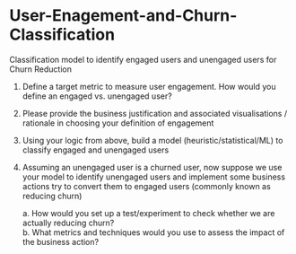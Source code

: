 # User-Enagement-and-Churn-Classification
Classification model to identify engaged users and unengaged users for Churn Reduction

1. Define a target metric to measure user engagement. How would you define an engaged  vs. unengaged user? 

2. Please provide the business justification and associated visualisations / rationale  in choosing your definition of engagement  

3. Using your logic from above, build a model (heuristic/statistical/ML) to classify engaged and unengaged users  

4. Assuming an unengaged user is a churned user, now suppose we use your model to identify unengaged users and implement 
   some business actions try to convert them to  engaged users (commonly known as reducing churn)  

   a. How would you set up a test/experiment to check whether we are actually  reducing churn?  
   b. What metrics and techniques would you use to assess the impact of the business  action? 
